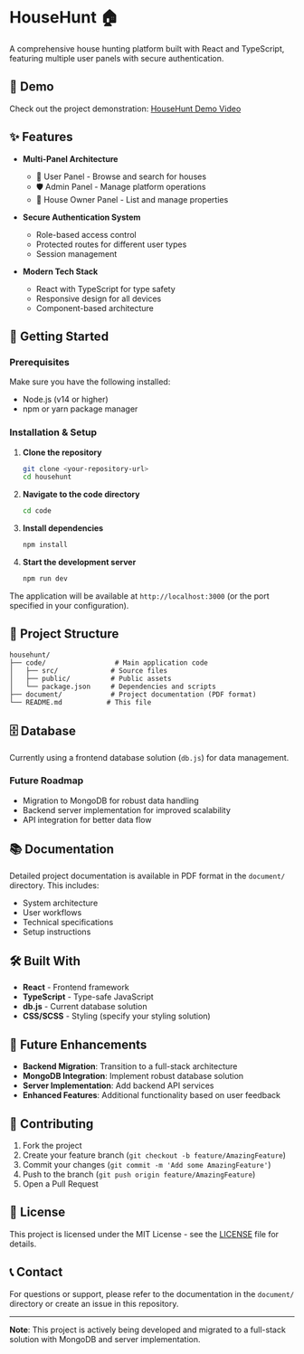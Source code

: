 # HouseHunt 🏠

A comprehensive house hunting platform built with React and TypeScript, featuring multiple user panels with secure authentication.

## 🎥 Demo

Check out the project demonstration: [HouseHunt Demo Video](https://www.youtube.com/watch?v=0CRU-r24O0o)

## ✨ Features

- **Multi-Panel Architecture**
  - 👤 User Panel - Browse and search for houses
  - 🛡️ Admin Panel - Manage platform operations
  - 🏡 House Owner Panel - List and manage properties

- **Secure Authentication System**
  - Role-based access control
  - Protected routes for different user types
  - Session management

- **Modern Tech Stack**
  - React with TypeScript for type safety
  - Responsive design for all devices
  - Component-based architecture

## 🚀 Getting Started

### Prerequisites

Make sure you have the following installed:
- Node.js (v14 or higher)
- npm or yarn package manager

### Installation & Setup

1. **Clone the repository**
   ```bash
   git clone <your-repository-url>
   cd househunt
   ```

2. **Navigate to the code directory**
   ```bash
   cd code
   ```

3. **Install dependencies**
   ```bash
   npm install
   ```

4. **Start the development server**
   ```bash
   npm run dev
   ```

The application will be available at `http://localhost:3000` (or the port specified in your configuration).

## 📁 Project Structure

```
househunt/
├── code/                 # Main application code
│   ├── src/             # Source files
│   ├── public/          # Public assets
│   └── package.json     # Dependencies and scripts
├── document/            # Project documentation (PDF format)
└── README.md           # This file
```

## 🗄️ Database

Currently using a frontend database solution (`db.js`) for data management. 

### Future Roadmap
- Migration to MongoDB for robust data handling
- Backend server implementation for improved scalability
- API integration for better data flow

## 📚 Documentation

Detailed project documentation is available in PDF format in the `document/` directory. This includes:
- System architecture
- User workflows
- Technical specifications
- Setup instructions

## 🛠️ Built With

- **React** - Frontend framework
- **TypeScript** - Type-safe JavaScript
- **db.js** - Current database solution
- **CSS/SCSS** - Styling (specify your styling solution)

## 🔮 Future Enhancements

- **Backend Migration**: Transition to a full-stack architecture
- **MongoDB Integration**: Implement robust database solution
- **Server Implementation**: Add backend API services
- **Enhanced Features**: Additional functionality based on user feedback

## 🤝 Contributing

1. Fork the project
2. Create your feature branch (`git checkout -b feature/AmazingFeature`)
3. Commit your changes (`git commit -m 'Add some AmazingFeature'`)
4. Push to the branch (`git push origin feature/AmazingFeature`)
5. Open a Pull Request

## 📝 License

This project is licensed under the MIT License - see the [LICENSE](LICENSE) file for details.

## 📞 Contact

For questions or support, please refer to the documentation in the `document/` directory or create an issue in this repository.

---

**Note**: This project is actively being developed and migrated to a full-stack solution with MongoDB and server implementation.
